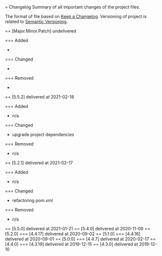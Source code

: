 = Changelog
Summary of all important changes of the project files.

The format of file based on [Keep a Changelog](http://keepachangelog.com/de/).
Versioning of project is related to [Semantic Versioning](http://semver.org/lang/de/).

== [Major.Minor.Patch] undelivered

=== Added

*

=== Changed

*

=== Removed

*


== [5.5.2] delivered at  2021-02-18

=== Added

* n/a 

=== Changed

* upgrade project dependencies

=== Removed

* n/a

== [5.2.1] delivered at 2021-02-17

=== Added

* n/a

=== Changed

* refactoring pom.xml

=== Removed

* n/a

== [5.5.0]  delivered at 2021-01-21
== [5.4.0]  delivered at 2020-11-09
== [5.2.0] === [4.4.17] delivered at 2020-09-02
== [5.1.0] === [4.4.16] delivered at 2020-09-01
== [5.0.0] === [4.4.7]  delivered at 2020-02-17
== [4.4.0] === [4.3.19] delivered at 2019-12-15
== [4.3.0] delivered at 2019-12-10
